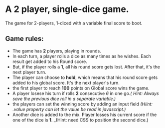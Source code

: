 # A 2 player, single-dice game.
The game for 2-players, 1-diced with a variable final score to boot.


## Game rules:

* The game has **2** players, playing in rounds.
* In each turn, a player rolls a dice as many times as he wishes. Each result get added to his Round score.
* But, if the player rolls a **1**, all his round score gets lost. After that, it's the next player turn.
* The player can choose to **hold**,  which means that his round score gets added to his global score. It's the next player's turn.
* the first player to reach **100** points on Global score wins the game.
* A player losese his turn if rolls **2** consecutive _6_ in one go._( Hint: Always save the previous dice roll in a separate variable.)_
* the players can set the winning score by adding an input field _(Hiint: .value property can let the value be read in javascript.)_
* Another dice is added to the mix. Player losses his current score if the one of the dice is **1**. _(Hint: need CSS to position the second dice.)
